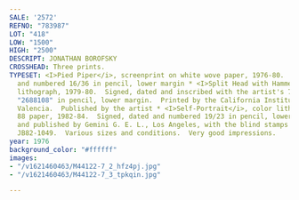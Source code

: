 ```yaml
---
SALE: '2572'
REFNO: "783987"
LOT: "418"
LOW: "1500"
HIGH: "2500"
DESCRIPT: JONATHAN BOROFSKY
CROSSHEAD: Three prints.
TYPESET: <I>Pied Piper</i>, screenprint on white wove paper, 1976-80.  Signed, dated
  and numbered 16/36 in pencil, lower margin * <I>Split Head with Hammering Man</i>,
  lithograph, 1979-80.  Signed, dated and inscribed with the artist's 7-digit number
  "2688108" in pencil, lower margin.  Printed by the California Institute of the Arts,
  Valencia.  Published by the artist * <I>Self-Portrait</i>, color lithograph on Arches
  88 paper, 1982-84.  Signed, dated and numbered 19/23 in pencil, lower margin.  Printed
  and published by Gemini G. E. L., Los Angeles, with the blind stamps lower right.  Gemini
  JB82-1049.  Various sizes and conditions.  Very good impressions.
year: 1976
background_color: "#ffffff"
images:
- "/v1621460463/M44122-7_2_hfz4pj.jpg"
- "/v1621460463/M44122-7_3_tpkqin.jpg"

---
```

